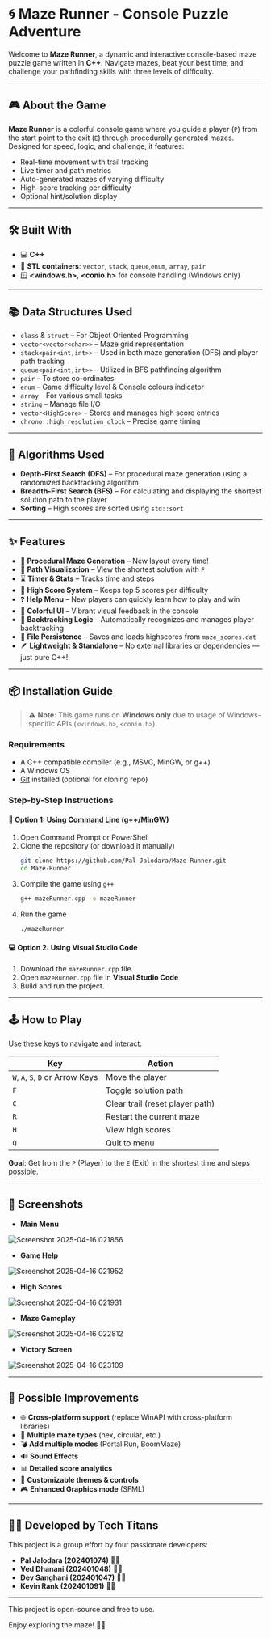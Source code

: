 # 🌀 Maze Runner - Console Puzzle Adventure

Welcome to **Maze Runner**, a dynamic and interactive console-based maze puzzle game written in **C++**. Navigate mazes, beat your best time, and challenge your pathfinding skills with three levels of difficulty.

---

## 🎮 About the Game

**Maze Runner** is a colorful console game where you guide a player (`P`) from the start point to the exit (`E`) through procedurally generated mazes. Designed for speed, logic, and challenge, it features:

- Real-time movement with trail tracking
- Live timer and path metrics
- Auto-generated mazes of varying difficulty
- High-score tracking per difficulty
- Optional hint/solution display

---

## 🛠️ Built With

- 💻 **C++**
- 🧱 **STL containers**: `vector`, `stack`, `queue`,`enum`, `array`, `pair`
- 🪟 **\<windows.h>**, **\<conio.h>** for console handling (Windows only)

---

## 📚 Data Structures Used

- `class` & `struct` – For Object Oriented Programming
- `vector<vector<char>>` – Maze grid representation
- `stack<pair<int,int>>` – Used in both maze generation (DFS) and player path tracking
- `queue<pair<int,int>>` – Utilized in BFS pathfinding algorithm
- `pair` – To store co-ordinates
- `enum` – Game difficulty level & Console colours indicator
- `array` – For various small tasks
- `string` – Manage file I/O
- `vector<HighScore>` – Stores and manages high score entries
- `chrono::high_resolution_clock` – Precise game timing

---

## 📐 Algorithms Used

- **Depth-First Search (DFS)** – For procedural maze generation using a randomized backtracking algorithm
- **Breadth-First Search (BFS)** – For calculating and displaying the shortest solution path to the player
- **Sorting** – High scores are sorted using `std::sort`

---

## ✨ Features

- 🔄 **Procedural Maze Generation** – New layout every time!
- 🧭 **Path Visualization** – View the shortest solution with `F`
- ⌛ **Timer & Stats** – Tracks time and steps
- 🥇 **High Score System** – Keeps top 5 scores per difficulty
- ❓ **Help Menu** – New players can quickly learn how to play and win
- 🎨 **Colorful UI** – Vibrant visual feedback in the console
- 🔁 **Backtracking Logic** – Automatically recognizes and manages player backtracking
- 💾 **File Persistence** – Saves and loads highscores from `maze_scores.dat`
- 🪶 **Lightweight & Standalone** – No external libraries or dependencies — just pure C++!

---

## 📦 Installation Guide

> ⚠️ **Note**: This game runs on **Windows only** due to usage of Windows-specific APIs (`<windows.h>`, `<conio.h>`).

### Requirements

- A C++ compatible compiler (e.g., MSVC, MinGW, or g++)
- A Windows OS
- [Git](https://git-scm.com/) installed (optional for cloning repo)

### Step-by-Step Instructions

#### 🔧 Option 1: Using Command Line (g++/MinGW)

1. Open Command Prompt or PowerShell
2. Clone the repository (or download it manually)
   ```bash
   git clone https://github.com/Pal-Jalodara/Maze-Runner.git
   cd Maze-Runner
   ```
3. Compile the game using `g++`
   ```bash
   g++ mazeRunner.cpp -o mazeRunner
   ```
4. Run the game
   ```bash
   ./mazeRunner
   ```

#### 💻 Option 2: Using Visual Studio Code

1. Download the `mazeRunner.cpp` file.
2. Open `mazeRunner.cpp` file in **Visual Studio Code**
3. Build and run the project.

---

## 🕹️ How to Play

Use these keys to navigate and interact:

| Key                              | Action                          |
| -------------------------------- | ------------------------------- |
| `W`, `A`, `S`, `D` or Arrow Keys | Move the player                 |
| `F`                              | Toggle solution path            |
| `C`                              | Clear trail (reset player path) |
| `R`                              | Restart the current maze        |
| `H`                              | View high scores                |
| `Q`                              | Quit to menu                    |

**Goal**: Get from the `P` (Player) to the `E` (Exit) in the shortest time and steps possible.

---

## 📸 Screenshots


- **Main Menu**

![Screenshot 2025-04-16 021856](https://github.com/user-attachments/assets/4aa6223b-4f53-498e-b286-457f40ed01a2)

- **Game Help**

![Screenshot 2025-04-16 021952](https://github.com/user-attachments/assets/238ea75d-70ed-4ee4-aa54-13b25e01983c)

- **High Scores**

![Screenshot 2025-04-16 021931](https://github.com/user-attachments/assets/50e93251-df6d-4706-9194-f6e8ca6b2633)

- **Maze Gameplay**

![Screenshot 2025-04-16 022812](https://github.com/user-attachments/assets/816cdfde-47d4-45ad-a850-14beeeb9fd3e)

- **Victory Screen**

![Screenshot 2025-04-16 023109](https://github.com/user-attachments/assets/9cef04d6-13fe-4063-b49d-f4b453b34e3e)

---

## 🔧 Possible Improvements

- 🌐 **Cross-platform support** (replace WinAPI with cross-platform libraries)
- 🧩 **Multiple maze types** (hex, circular, etc.)
- 💣 **Add multiple modes** (Portal Run, BoomMaze)
- 🔊 **Sound Effects**
- 📊 **Detailed score analytics**
- 🌈 **Customizable themes & controls**
- 🎮 **Enhanced Graphics mode** (SFML)

---

## 👨‍💻 Developed by **Tech Titans**
This project is a group effort by four passionate developers:
- **Pal Jalodara (202401074)** 👨‍💻
- **Ved Dhanani (202401048)** 👨‍💻
- **Dev Sanghani (202401047)** 👨‍💻
- **Kevin Rank (202401091)** 👨‍💻

---
This project is open-source and free to use.

Enjoy exploring the maze! 🧭🔥
